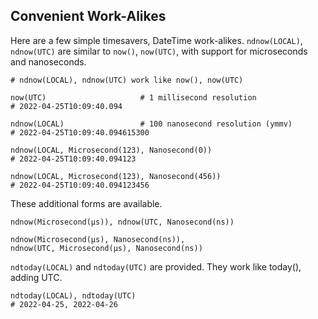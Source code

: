 ## Convenient Work-Alikes

Here are a few simple timesavers, DateTime work-alikes.
`ndnow(LOCAL)`, `ndnow(UTC)` are similar to `now()`, `now(UTC)`,
with support for microseconds and nanoseconds.

```
# ndnow(LOCAL), ndnow(UTC) work like now(), now(UTC)

now(UTC)                     # 1 millisecond resolution
# 2022-04-25T10:09:40.094

ndnow(LOCAL)                 # 100 nanosecond resolution (ymmv)
# 2022-04-25T10:09:40.094615300

ndnow(LOCAL, Microsecond(123), Nanosecond(0))
# 2022-04-25T10:09:40.094123

ndnow(LOCAL, Microsecond(123), Nanosecond(456))
# 2022-04-25T10:09:40.094123456
```
These additional forms are available.
```
ndnow(Microsecond(μs)), ndnow(UTC, Nanosecond(ns))

ndnow(Microsecond(μs), Nanosecond(ns)),
ndnow(UTC, Microsecond(μs), Nanosecond(ns))
```

`ndtoday(LOCAL)` and `ndtoday(UTC)` are provided.
They work like today(), adding UTC.
```
ndtoday(LOCAL), ndtoday(UTC)
# 2022-04-25, 2022-04-26
```

